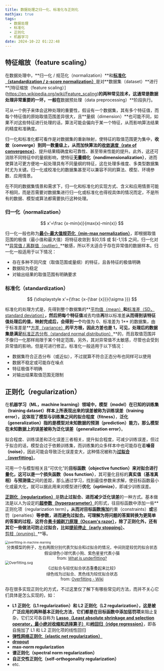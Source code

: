 ```yaml
---
title: 数据处理之归一化、标准化与正则化
mathjax: true
tags:
  - 数据处理
  - 标准化
  - 正则化
  - 机器学习
date: 2024-10-22 01:22:48
---
```


## 特征缩放（feature scaling）

在数据处理中，**归一化 / 规范化（normalization）**和[**标准化（standardization / z-score normalization）**](https://en.wikipedia.org/wiki/Feature_scaling#Standardization_(Z-score_Normalization))是对**数据集（dataset）**进行**[特征缩放（feature scaling）](https://en.wikipedia.org/wiki/Feature_scaling)**的两种常见技术，这通常是数据处理非常重要的一环，一般在**数据预处理（data preprocessing）**阶段执行。

可从一个例子来体会这种处理的重要性，假设有一个数据集，其有多个特征值，而每个特征值的原始取值范围差异很大，且**量纲（dimension）**也可能不同，如果不对这些特征进行处理的话，算法可能会偏向于某一个特征，从而影响算法结果的精度和准确度。

归一化和标准化都可看作是对数据集的重新映射，使特征的取值范围更为集中，**收敛（converge）**到同一数量级上，从而加快算法的**[收敛速度（rate of convergence）](https://en.wikipedia.org/wiki/Rate_of_convergence)**、提升结果精确度和可靠性、甚至带来性能的提升。此外，这还可消除不同特征中的量纲影响，使特征**无量纲化（nondimensionalization）**，进而使算法可更方便地一起处理具有不同量纲的特征，这在处理多维度、多类型数据集时尤为关键。归一化或校准化的数据集甚至可以兼容不同的算法、模型、环境参数、应用情景。

在不同的数据集情景和需求下，归一化和标准化的实现方式、含义和应用情景可能不相同，而是否需要对数据集进行归一化或标准化也得视具体的情况而定，不是所有的数据、模型或算法都需要执行这种处理。

### 归一化（normalization）

$$
x'=\frac {x-min(x)}{max(x)-min(x)}
$$

归一化一般也称为[**最小-最大值规范化（min-max normalization）**](https://en.wikipedia.org/wiki/Feature_scaling#Rescaling_(min-max_normalization))，即根据取值范围的极值（最小值和最大值）将特征收敛到 $[0,1]$ 或 $[-1,1]$ 之间，归一化对**[异常值 / 离群值（outlier）](https://en.wikipedia.org/wiki/Outlier)**敏感，所以不太适合于存在异常值的数据样本。归一化一般适用于以下情况：

- 存在多种不同尺度（取值范围或量纲）的特征，且各特征的极值明确
- 数据较为稳定
- 对输出结果的取值范围有明确要求

### 标准化（standardization）

$$
{\displaystyle x'={\frac {x-{\bar {x}}}{\sigma }}}
$$

标准化的处理方式是，先得到整个数据集的**[平均值（mean）](https://en.wikipedia.org/wiki/Mean)**和**[标准差（SD，standard deviation）](https://en.wikipedia.org/wiki/Standard_deviation)**，然后把每个特征值**减去均值**再**除以标准差**从而得到该特征值处理后的值，映射完成后，会得到一个**均值为 $0$、标准差为 $1$** 的数据集，由于标准差是**[方差（variance）](https://en.wikipedia.org/wiki/Variance)**的平方根，因此方差也是 $1$，可见，处理后的数据集是满足**[标准正态分布（standard normal distribution）](https://en.wikipedia.org/wiki/Normal_distribution#Standard_normal_distribution)**的，而且取值范围并不像归一化那样局限于某个特定范围，另外，其对异常值不太敏感，尽管也会受到异常值的影响，但是可进行修正。标准化一般适用于以下情况：

- 数据集符合正态分布（或近似），不过就算不符合正态分布也同样可以使用
- 数据不稳定或可能存在噪点
- 特征极值不明确
- 对输出结果取值范围无限制

## 正则化（regularization）

在**机器学习（ML，machine learning）**领域中，**模型（model）**在已知的**训练集（training dataset）**样本上所表现出来的误差被称为**训练误差（training error）**，这体现了模型与训练集之间的**拟合程度（fitness）**，**泛化（generalization）**指的是模型对未知数据的**预测（prediction）**能力，那么模型在未知数据上的误差被称为**泛化误差（generalization error）**。

拟合程度、训练误差和泛化误差三者相关，提升拟合程度，可减少训练误差，但过于拟合的话，模型会过于依赖训练集，而训练集的众多样本中也可能存在着**噪音（noise）**，因此可能会导致泛化误差变大，这种情况被称为[**过拟合（overfitting）**](https://en.wikipedia.org/wiki/Overfitting)。

可用一个与模型相关且$“$可优化$”$的**目标函数（objective function）**来对拟合进行量化，这可以是一个**损失函数（loss function）**，其可量化目标的**真实值（基准真相）**与**预测值**之间的差距，那么通过学习，找到最佳参数来求解，使目标函数最小化或最大化，就可以据此用来对模型进行**优化（optimize）**，即减少训练误差。

[**正则化（regularization）**](https://en.wikipedia.org/wiki/Regularization_(mathematics))是**防止过拟合、进而减少泛化误差**的一种方式。基本做法是以人为设定的[**超参数（hyperparameter）**](https://en.wikipedia.org/wiki/Hyperparameter_(machine_learning))的形式，往目标函数中添加一些**正则化项（regularization term）**，从而对目标函数施加**约束（constraints）**或**惩罚（penalties）**等参数，进而避免过拟合。可理解为将问题的答案转换为更简单的答案的过程，这符合[**奥卡姆剃刀原理（Occam's razor）**](https://en.wikipedia.org/wiki/Occam%27s_razor)，除了正则化外，还有其它一些做法可防止过拟合，比如[**提前停止（early stopping）**](https://en.wikipedia.org/wiki/Early_stopping)、**[剪枝（pruning）](https://en.wikipedia.org/wiki/Decision_tree_pruning)**等。

<img src="/images/post/normalization/overfitting-in-machine-learning.png" alt="overfitting-in-machine-learning" style="zoom:67%;" />

<center><font size="2">分类模型的例子，左右两图分别代表欠拟合和过拟合的情况，中间则是较优的拟合状态</br>假设绿色小球代表小狗、紫色星星代表小猫</br>from: <a href="https://www.ibm.com/topics/underfitting">What is underfitting?</a></font></center>

<img src="/images/post/normalization/Overfitting.svg.png" alt="Overfitting.svg" style="zoom: 80%;" />

<center><font size="2">《过拟合与较优拟合状态重叠起来比较》</br>绿色线为过拟合、黑色线为较优拟合状态</br>from: <a href="https://en.wikipedia.org/wiki/Overfitting">Overfitting - Wiki</a></font></center>

存在很多实现正则化的方式，不过这里仅了解下有哪些常见的方法，而并不关心它们具体是怎么实现的，如：

- **L1 正则化（L1 regularization）**和 **L2 正则化（L2 regularization）**，这是被广泛应用的两种基本正则化方法，它们都是在目标函数中添加**惩罚项**来阻止复杂，它们又可各自称为 [**Lasso（Least absolute shrinkage and selection operator，最小绝对收缩和选择算子）**](https://en.wikipedia.org/wiki/Lasso_(statistics))和[**岭回归（ridge regression）**](https://en.wikipedia.org/wiki/Ridge_regression)，即各自施加了 L1 和 L2 正则化项的线性回归
- [**弹性网络正则化（elastic net regularization）**](https://en.wikipedia.org/wiki/Elastic_net_regularization)
- **[dropout](https://en.wikipedia.org/wiki/Dilution_(neural_networks))**
- **max-norm regularization**
- **谱正则化（spectral norm regularization）**
- **自正交性正则化（self-orthogonality regularization）**
- etc.